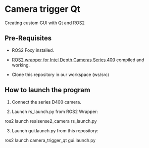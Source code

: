 # Camera trigger Qt
Creating custom GUI with Qt and ROS2

## Pre-Requisites

- ROS2 Foxy installed.

- [ROS2 wrapper for Intel Depth Cameras Series 400](https://github.com/IntelRealSense/realsense-ros) compiled and working.

- Clone this repository in our workspace (ws/src)


## How to launch the program

1. Connect the series D400 camera.

2. Launch rs_launch.py from ROS2 Wrapper: 

  ros2 launch realsense2_camera rs_launch.py

3. Launch gui.launch.py from this repository: 

  ros2 launch camera_trigger_qt gui.launch.py 
